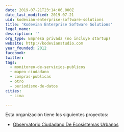 ```yaml
---
date: 2019-07-21T23:14:06.000Z
date_last_modified: 2019-07-21
uid: kodevian-enterprise-software-solutions
title: 'Kodevian Enterprise Software Solutions'
legal_name: 
description: ''
org_type: Empresa privada (no incluye startup)
website: http://kodevianstudio.com
year_founded: 2012
facebook: 
twitter: 
tags:
  - monitoreo-de-servicios-publicos
  - mapeo-ciudadano
  - compras-publicas
  - otro
  - periodismo-de-datos
cities: 
  - Lima

---
```


Esta organización tiene los siguientes proyectos:

- [Observatorio Ciudadano De Ecosistemas Urbanos](/proyectos/observatorio-ciudadano-de-ecosistemas-urbanos)
